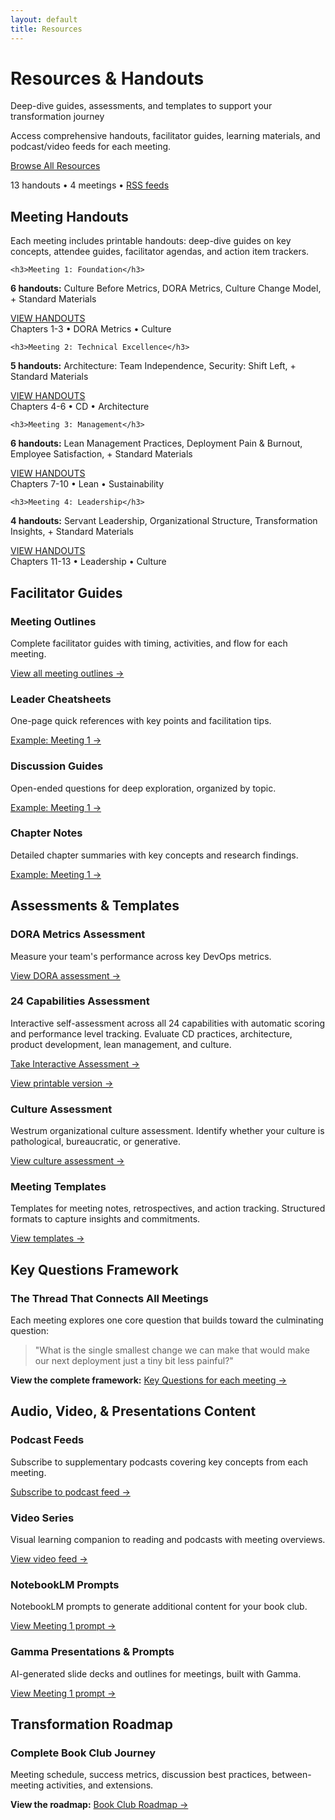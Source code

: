 ```yaml
---
layout: default
title: Resources
---
```


<div class="hero-banner" markdown="0">
<div class="hero-content">
<h1 class="hero-headline">Resources & Handouts</h1>
<p class="hero-subtitle">Deep-dive guides, assessments, and templates to support your transformation journey</p>
</div>
</div>

<div class="welcome-compact section-card" markdown="0">
<p>Access comprehensive handouts, facilitator guides, learning materials, and podcast/video feeds for each meeting.</p>
<div class="welcome-cta">
<a href="#meeting-handouts" class="btn btn--primary-action">Browse All Resources</a>
<p class="welcome-cta-subtitle">13 handouts • 4 meetings • <a href="/accelerate-devex-book-club-notebooklm/feeds/">RSS feeds</a></p>
</div>
</div>

<div class="page-container">

<div class="what-youll-learn-section section-card" markdown="0">
<h2>Meeting Handouts</h2>
<p>Each meeting includes printable handouts: deep-dive guides on key concepts, attendee guides, facilitator agendas, and action item trackers.</p>

<div class="learning-highlights">
<div class="card-grid">

<!-- Meeting 1 Handouts -->
<div class="highlight-card meeting-1 dark-theme">
  <div class="card-header">
    
    <h3>Meeting 1: Foundation</h3>
  </div>
  <p><strong>6 handouts:</strong> Culture Before Metrics, DORA Metrics, Culture Change Model, + Standard Materials</p>
  <div class="card-footer">
    <a href="https://github.com/mhenke/accelerate-devex-book-club-notebooklm/tree/main/resources/meetings/meeting-1/handouts" class="btn btn--primary-action meeting-badge meeting-badge--1">
      <span>VIEW HANDOUTS</span>
    </a>
    <div class="meeting-subtitle">Chapters 1-3 • DORA Metrics • Culture</div>
  </div>
</div>

<!-- Meeting 2 Handouts -->
<div class="highlight-card meeting-2 dark-theme">
  <div class="card-header">
    
    <h3>Meeting 2: Technical Excellence</h3>
  </div>
  <p><strong>5 handouts:</strong> Architecture: Team Independence, Security: Shift Left, + Standard Materials</p>
  <div class="card-footer">
    <a href="https://github.com/mhenke/accelerate-devex-book-club-notebooklm/tree/main/resources/meetings/meeting-2/handouts" class="btn btn--primary-action meeting-badge meeting-badge--2">
      <span>VIEW HANDOUTS</span>
    </a>
    <div class="meeting-subtitle">Chapters 4-6 • CD • Architecture</div>
  </div>
</div>

<!-- Meeting 3 Handouts -->
<div class="highlight-card meeting-3 dark-theme">
  <div class="card-header">
    
    <h3>Meeting 3: Management</h3>
  </div>
  <p><strong>6 handouts:</strong> Lean Management Practices, Deployment Pain & Burnout, Employee Satisfaction, + Standard Materials</p>
  <div class="card-footer">
    <a href="https://github.com/mhenke/accelerate-devex-book-club-notebooklm/tree/main/resources/meetings/meeting-3/handouts" class="btn btn--primary-action meeting-badge meeting-badge--3">
      <span>VIEW HANDOUTS</span>
    </a>
    <div class="meeting-subtitle">Chapters 7-10 • Lean • Sustainability</div>
  </div>
</div>

<!-- Meeting 4 Handouts -->
<div class="highlight-card meeting-4 dark-theme">
  <div class="card-header">
    
    <h3>Meeting 4: Leadership</h3>
  </div>
  <p><strong>4 handouts:</strong> Servant Leadership, Organizational Structure, Transformation Insights, + Standard Materials</p>
  <div class="card-footer">
    <a href="https://github.com/mhenke/accelerate-devex-book-club-notebooklm/tree/main/resources/meetings/meeting-4/handouts" class="btn btn--primary-action meeting-badge meeting-badge--4">
      <span>VIEW HANDOUTS</span>
    </a>
    <div class="meeting-subtitle">Chapters 11-13 • Leadership • Culture</div>
  </div>
</div>

<div class="section-card" markdown="0">
<h2>Facilitator Guides</h2>

<div class="resource-callout-grid">
  <div class="resource-callout">
  <h3>Meeting Outlines</h3>
    <p>Complete facilitator guides with timing, activities, and flow for each meeting.</p>
    <p><a href="https://github.com/mhenke/accelerate-devex-book-club-notebooklm/tree/main/resources/meetings/" class="resource-link">View all meeting outlines →</a></p>
  </div>

  <div class="resource-callout">
  <h3>Leader Cheatsheets</h3>
    <p>One-page quick references with key points and facilitation tips.</p>
    <p><a href="https://github.com/mhenke/accelerate-devex-book-club-notebooklm/tree/main/resources/meetings/meeting-1/leadership/" class="resource-link">Example: Meeting 1 →</a></p>
  </div>

  <div class="resource-callout">
  <h3>Discussion Guides</h3>
    <p>Open-ended questions for deep exploration, organized by topic.</p>
    <p><a href="https://github.com/mhenke/accelerate-devex-book-club-notebooklm/tree/main/resources/meetings/meeting-1/leadership/" class="resource-link">Example: Meeting 1 →</a></p>
  </div>

  <div class="resource-callout">
  <h3>Chapter Notes</h3>
    <p>Detailed chapter summaries with key concepts and research findings.</p>
    <p><a href="https://github.com/mhenke/accelerate-devex-book-club-notebooklm/tree/main/resources/meetings/meeting-1/" class="resource-link">Example: Meeting 1 →</a></p>
  </div>
</div>
</div>

<div class="section-card" markdown="0">
<h2>Assessments & Templates</h2>

<div class="resource-callout-grid">
  <div class="resource-callout">
  <h3>DORA Metrics Assessment</h3>
    <p>Measure your team's performance across key DevOps metrics.</p>
    <p><a href="https://github.com/mhenke/accelerate-devex-book-club-notebooklm/tree/main/resources/assessments/" class="resource-link">View DORA assessment →</a></p>
  </div>

  <div class="resource-callout">
  <h3>24 Capabilities Assessment</h3>
    <p>Interactive self-assessment across all 24 capabilities with automatic scoring and performance level tracking. Evaluate CD practices, architecture, product development, lean management, and culture.</p>
    <p><a href="/accelerate-devex-book-club-notebooklm/assessment" class="btn btn--primary-action">Take Interactive Assessment →</a></p>
    <p class="text-sm"><a href="https://github.com/mhenke/accelerate-devex-book-club-notebooklm/blob/main/resources/assessments/24-capabilities-assessment.md" class="resource-link">View printable version →</a></p>
  </div>

  <div class="resource-callout">
  <h3>Culture Assessment</h3>
    <p>Westrum organizational culture assessment. Identify whether your culture is pathological, bureaucratic, or generative.</p>
    <p><a href="https://github.com/mhenke/accelerate-devex-book-club-notebooklm/blob/main/resources/assessments/culture-assessment-worksheet.md" class="resource-link">View culture assessment →</a></p>
  </div>

  <div class="resource-callout">
  <h3>Meeting Templates</h3>
    <p>Templates for meeting notes, retrospectives, and action tracking. Structured formats to capture insights and commitments.</p>
    <p><a href="https://github.com/mhenke/accelerate-devex-book-club-notebooklm/tree/main/resources/templates/" class="resource-link">View templates →</a></p>
  </div>
</div>
</div>

<div class="section-card" markdown="0">
<h2>Key Questions Framework</h2>

<div class="resource-callout warning-style">
  <h3>The Thread That Connects All Meetings</h3>
  <p>Each meeting explores one core question that builds toward the culminating question:</p>
  <blockquote>
    "What is the single smallest change we can make that would make our next deployment just a tiny bit less painful?"
  </blockquote>
  <p><strong>View the complete framework:</strong> <a href="https://github.com/mhenke/accelerate-devex-book-club-notebooklm/blob/main/resources/key-questions.md" class="resource-link">Key Questions for each meeting →</a></p>
</div>
</div>

<div class="section-card" markdown="0">
<h2>Audio, Video, & Presentations Content</h2>

<div class="resource-callout-grid">
  <div class="resource-callout">
  <h3>Podcast Feeds</h3>
    <p>Subscribe to supplementary podcasts covering key concepts from each meeting.</p>
    <p><a href="/accelerate-devex-book-club-notebooklm/feeds/" class="resource-link">Subscribe to podcast feed →</a></p>
  </div>

  <div class="resource-callout">
  <h3>Video Series</h3>
    <p>Visual learning companion to reading and podcasts with meeting overviews.</p>
    <p><a href="/accelerate-devex-book-club-notebooklm/feeds/" class="resource-link">View video feed →</a></p>
  </div>

  <div class="resource-callout">
  <h3>NotebookLM Prompts</h3>
  <p>NotebookLM prompts to generate additional content for your book club.</p>
  <p><a href="https://github.com/mhenke/accelerate-devex-book-club-notebooklm/tree/main/resources/meetings/meeting-1/notebooklm/" class="resource-link">View Meeting 1 prompt →</a></p>
  </div>

  <div class="resource-callout">
    <h3>Gamma Presentations & Prompts</h3>
    <p>AI-generated slide decks and outlines for meetings, built with Gamma.</p>
    <p>
      <a href="https://github.com/mhenke/accelerate-devex-book-club-notebooklm/blob/main/resources/meetings/meeting-1/gamma.md" class="resource-link">View Meeting 1 prompt →</a>
    </p>
  </div>
</div>

<!-- Removed per standardization: duplicated generation info now replaced by global AI attribution footer include -->
</div>

<div class="section-card" markdown="0">
<h2>Transformation Roadmap</h2>

<div class="resource-callout warning-style">
  <h3>Complete Book Club Journey</h3>
  <p>Meeting schedule, success metrics, discussion best practices, between-meeting activities, and extensions.</p>
  <p><strong>View the roadmap:</strong> <a href="https://github.com/mhenke/accelerate-devex-book-club-notebooklm/blob/main/resources/book-club-roadmap.md" class="resource-link">Book Club Roadmap →</a></p>
</div>
</div>

</div>


